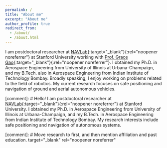 ```yaml
---
permalink: /
title: "About me"
excerpt: "About me"
author_profile: true
redirect_from: 
  - /about/
  - /about.html
---
```


<!-- Hello world! <i>Under construction</i> -->

I am postdoctoral researcher at [NAVLab](https://navlab.stanford.edu/){:target="_blank"}{:rel="noopener noreferrer"} at Stanford University working with [Prof. Grace Gao](https://navlab.stanford.edu/people){:target="_blank"}{:rel="noopener noreferrer"}. I obtained my Ph.D. in Aerospace Engineering from University of Illinois at Urbana-Champaign, and my B.Tech. also in Aerospace Engineering from Indian Institute of Technology Bombay. Broadly speaking, I enjoy working on problems related to the field of robotics. My current research focuses on safe positioning and navigation of ground and aerial autonomous vehicles.

[comment]: # Hello! I am postdoctoral researcher at [NAVLab](https://navlab.stanford.edu/){:target="_blank"}{:rel="noopener noreferrer"} at Stanford University. I obtained my Ph.D. in Aerospace Engineering from University of Illinois at Urbana-Champaign, and my B.Tech. in Aerospace Engineering from Indian Institute of Technology Bombay. My research interests include safe positioning and navigation of autonomous systems.

[comment]: # Move research to first, and then mention affiliation and past education. target="_blank" rel="noopener noreferrer"